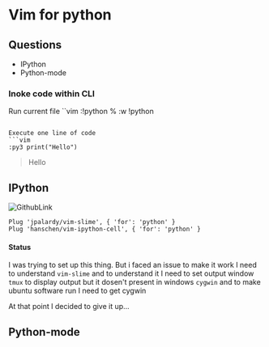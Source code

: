# Vim for python

## Questions

- IPython
- Python-mode

### Inoke code within CLI

Run current file
``vim
:!python %
:w !python
```

Execute one line of code
```vim
:py3 print("Hello")
```
> Hello

## IPython

![GithubLink](https://github.com/hanschen/vim-ipython-cell)
```vim
Plug 'jpalardy/vim-slime', { 'for': 'python' }
Plug 'hanschen/vim-ipython-cell', { 'for': 'python' }
```
#### Status

I was trying to set up this thing. 
But i faced an issue to make it work I need to understand
`vim-slime` and to understand it I need to set output window
`tmux` to display output but it dosen't present in windows 
`cygwin` and to make ubuntu software run I need to get cygwin 

At that point I decided to give it up... 

## Python-mode


